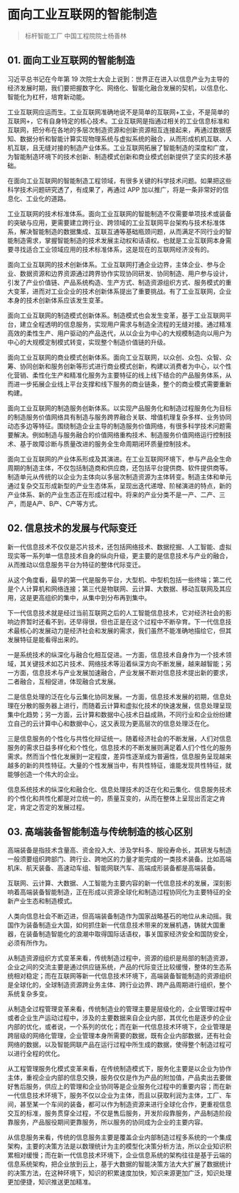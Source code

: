 # 面向工业互联网的智能制造
> 标杆智能工厂
中国工程院院士杨善林

## 01. 面向工业互联网的智能制造

习近平总书记在今年第 19 次院士大会上说到：世界正在进入以信息产业为主导的经济发展时期，我们要把握数字化、网络化、智能化融合发展的契机，以信息化、智能化为杠杆，培育新动能。

工业互联网应运而生。工业互联网准确地说不是简单的互联网+工业，不是简单的互联网+，它有自身特定的核心技术。工业互联网是指通过相关的工业信息标准和互联网，把分布在各地的多层次制造资源和创新资源相互连接起来，再通过数据感知、数据分析和智能计算实现物理系统与虚拟系统的融合，从而形成机机互联、人机互联，且无缝对接的制造产业体系。工业互联网拓展了智能制造的深度和广度，为智能制造环境下的技术创新、制造模式创新和商业模式创新提供了坚实的技术基础。

在面向工业互联网的智能制造工程领域，有很多关键的科学技术问题。如果把这些科学技术问题研究透了，有成果了，再通过 APP 加以推广，将是一条非常好的信息化、工业化的道路。

工业互联网的技术标准体系。面向工业互联网的智能制造不仅需要单项技术或装备的突破与应用，更需要建立跨行业、跨领域的工业互联网平台架构与技术标准体系，解决智能制造的数据集成、互联互通等基础瓶颈问题，从而满足不同行业的智能制造需求，掌握智能制造的技术发展主动权和话语权。也就是工业互联网本身需要寻找适合工业领域应用的技术标准体系，这是现在的互联网经济没有的。

面向工业互联网的技术创新体系。工业互联网打通企业边界，主体企业、参与企业、数据资源和边界资源通过跨界协作实现协同研发、协同制造、用户参与设计，引发了产业价值链、产品系统构造、生产方式、制造资源组织方式、服务模式的重大变革，进而对工业企业的技术创新体系提出了重要挑战。有了工业互联网，企业本身的技术创新体系应该发生变革。

面向工业互联网的制造模式创新体系。制造模式也会发生变革，基于工业互联网平台，建立全程透明的信息服务，实现用户需求与制造全流程的无缝对接。通过精准高效的柔性生产、用户驱动的产品迭代，从以企业为中心的大规模制造向以用户为中心的大规模定制模式转变，实现整个制造价值链的升级。

面向工业互联网的商业模式创新体系。面向工业互联网，以众创、众包、众智、众筹、协同创新和服务创新等形式进行商业模式创新，构建以消费者为中心，以个性化营销、柔性化生产和精准化服务为主要特征的线上线下结合的产品服务体系，从而进一步拓展企业线上平台支撑和线下服务的商业链条，整个的商业模式需要重新构建。

面向工业互联网的制造服务创新体系。以实现产品服务化和制造过程服务化为目标的制造服务价值网络具有制造与服务跨界融合关联、增值机理复杂多样、业务协同动态多边等特征。围绕制造企业主导的制造服务价值网络，有很多科学技术问题需要解决。例如制造与服务融合的价值网络重构技术、制造服务价值网络运行控制技术、基于故障诊断与质量改进的服务全生命周期闭环质量控制技术。

面向工业互联网的产业体系形成及其演进。在工业互联网环境下，参与产品全生命周期的制造主体，不仅包括制造商和供应商，还包括平台提供商、软件提供商等。制造单元从传统的以企业为主体向以多层次制造资源为主体转变。制造主体和单元通过复杂交互形成新型的产业生态体系，呈现出迭代递增、阶梯演进的特点，新的产业体系、新的产业生态正在形成过程中。将来的产业分类不是一产、二产、三产，而是A产、B产、C产等方式。

## 02. 信息技术的发展与代际变迁

新一代信息技术不仅仅是芯片技术，还包括网络技术、数据挖掘、人工智能、虚拟现实等一系列单一信息技术自身的纵向升级，更主要的是信息技术与产业的融合，从而推动以信息服务平台为特征的整体代际变迁。

从这个角度看，最早的第一代是服务平台，大型机、中型机包括一些终端；第二代是个人计算机和网络连接；第三代是物联网、云计算、大数据、移动互联网及其应用，这是更高组织的集中，从集中到分布再到集中。

下一代信息技术就是经过当前互联网之后的人工智能信息技术，它对经济社会的影响边界暂时还看不到，还早得很，但也正是在这个过程中不断孕育。下一代信息技术最核心的发展动力是经济社会和发展的需求，我们虽然不能准确地描绘它，但其发展特征是能看得出来的。

一是系统技术的纵深化与融合化相互促进。一方面，信息技术自身作为一个技术领域，其关键技术如芯片技术、网络技术等沿着纵深方向不断发展，越来越智能；另一方面，信息技术与产业发展加速融合，产业发展不断对信息技术提出新的要求，二者融合，互相促进，体现融合式发展。

二是信息处理的泛在化与云集化协同发展。一方面，信息技术发展的初期，信息处理在分散的服务器上进行，而随着云计算和虚拟化技术的快速发展，信息处理呈现集中化趋势；另一方面，云计算和数据中心技术日益成熟，不同行业和企业纷纷建立自己的云计算中心和数据中心，这又表现为更高层次的信息处理泛在化。

三是信息服务的个性化与共性化辩证统一。随着经济社会的不断发展，人们对信息服务的需求日益多样化和个性化，信息技术的不断发展则满足着人们个性化的服务需求。然而当个性化发展到一定程度，差异性逐渐成为普遍性，信息服务呈现越来越多的新的共性特征。大量的个性发展当中，有共性特征，谁能发现共性特征，就能够创造一个伟大的企业。

信息系统技术的纵深化和融合化、信息处理技术的泛在化和云集化、信息服务技术的个性化和共性化都是对立统一的，质量互变的，从而在整体上呈现出否定之肯定，肯定之否定的发展过程。

## 03. 高端装备智能制造与传统制造的核心区别

高端装备是指技术含量高、资金投入大、涉及学科多、服役寿命长，其研发与制造一般须要组织跨部门、跨行业、跨地区的力量才能完成的一类技术装备。比如高端机床、航天装备、高速动车组、智能网联汽车、高端成形装备都是高端装备。

互联网、云计算、大数据、人工智能为主要内容的新一代信息技术的发展，深刻影响着高端装备智能制造，正在形成以资源全球化和制造过程协同化为主要特征的全新产业生态和制造模式。

人类向信息社会不断迈进，但高端装备制造作为国家战略基石的地位从未动摇。我国作为装备制造业大国，如何抓住新一代信息技术带来的发展机遇，铸就大国重器，在装备制造智能化的浪潮中取得国际话语权，事关国家经济安全和国防安全，必须有所作为。


从制造资源组织方式变革来看，传统制造过程中，资源的组织是局部的制造资源，企业之间的交流主要是通过供应链系统，产品的代际变迁比较缓慢，整体的生态系统相对稳定；而在互联网等新一代信息技术环境下，高端装备智能制造的资源组织是全球化的，全球制造资源跨业务主体、跨行业边界、跨产品周期进行组织，整个系统复杂多变。

从制造全过程管理变革来看，传统制造业的管理主要是层级化的，企业管理过程中或者企业生产运动过程中，涉及的主要数据来自企业内部，其优化也是逐步的企业内部的优化，或者说，一个系列的优化；而在新一代信息技术环境下，企业管理是跨层级的网络化管理，企业管理本身所需要的数据，既有企业内部数据，还有社会网络的数据，以及智能网联产品在运行过程中所生成的数据，使得整个制造过程可以进行全程的优化。

从工程管理服务化模式变革来看，在传统制造模式下，服务化主要是以企业为协作主体，重视企业内部的信息交换，服务仅仅是作为产品的附加值，产品卖出去要做好售后服务，供应上的管理和企业协同等是企业服务化过程中的重要内容；而在新一代信息技术环境下，服务不仅以企业为主体，而且以获取利润为主体，工厂、车间，甚至某一个车间的装备，都可以作为制造资源来进行全球化合作，更重视信息交互的标准，服务贯穿全过程，不仅是售后服务，开发阶段靠服务，产品制造阶段靠服务，产品服役期间更靠服务，所以服务的协同成为企业的主要内容。

从信息服务来看，传统的信息服务主要是覆盖企业内部制造过程多系统的一个集成架构，主要的决策方法是以数理统计为主的模型化决策分析方法，所以企业知识积累相对缓慢；而在新一代信息技术环境下，企业信息系统的架构往往是基于云端的信息系统架构，把企业放到云上，基于大数据的智能决策方法大大扩展了数据统计的决策方法，在这种环境下，知识的积累速度加快，知识来源更加广泛，知识处理更加便捷，知识推送更加精准。
